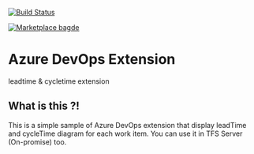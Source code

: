 <p align="left">

<a href="https://travis-ci.org/HamedMoghadasi/vss-extension" rel="nofollow"><img src="https://camo.githubusercontent.com/7153aebc15c510e50a2a5e6e8a64fc60024c0501/68747470733a2f2f7472617669732d63692e6f72672f48616d65644d6f676861646173692f7673732d657874656e73696f6e2e7376673f6272616e63683d6d6173746572" alt="Build Status" data-canonical-src="https://travis-ci.org/HamedMoghadasi/vss-extension.svg?branch=master" style="max-width:50%;"></a>

<a href="https://marketplace.visualstudio.com/items?itemName=msjsdiag.debugger-for-chrome" rel="nofollow"><img src="https://camo.githubusercontent.com/ba4a9cf151e26ca9d1ff96df26591fdad8418c7c/68747470733a2f2f76736d61726b6574706c61636562616467652e61707068622e636f6d2f76657273696f6e2f6d736a73646961672e64656275676765722d666f722d6368726f6d652e7376673f6c6162656c3d4465627567676572253230666f722532304368726f6d65" alt="Marketplace bagde" data-canonical-src="https://vsmarketplacebadge.apphb.com/version/msjsdiag.debugger-for-chrome.svg?label=Debugger%20for%20Chrome"></a>

</p>

# Azure DevOps Extension
leadtime & cycletime extension

## What is this ?!
This is a simple sample of Azure DevOps extension that display leadTime and cycleTime diagram for each work item. You can use it in TFS Server (On-promise) too. 
